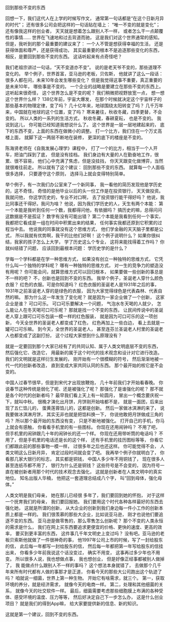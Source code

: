 回到那些不变的东西

回想一下，我们这代人在上学的时候写作文，
通常第一句话都是“在这个日新月异的时代”；
还有很多公司会把这样的一句话贴在墙上：
“唯一不变的就是变化”；
还有像我这样的创业者，
天天就是想着怎么跟别人不一样，
或者怎么干一点颠覆性的事情……
世界在飞速地和过去背道而驰，
这是我们对这个世界通常的感知。
但是，我听到的那个最重要的建议来了：
一个人不管是想获得幸福的生活，
还是获得体面和尊严，还是获得成功，
其实最重要的根本不是追逐那些变化的东西，
相反，是要回到那些不变的东西。
这话听起来有点奇怪吧？

我们老祖宗讲过一句话，“天不变道亦不变”。
说的是老天爷不变的，那些道理不变化的。
举个例子，世界首富，亚马逊的老板，贝佐斯，
他就讲了这么一段话：
很多人都在问，未来10年会发生哪些变化？
但是我觉得这事不重要，真正重要的是未来10年，
哪些事是不变的。
一个企业的战略是要建立在那些不变的东西上。
这听起来很奇怪，
这个世界怎么是不变的呢？
我们稍微把视野放宽一点，
想一想这个世界什么样？
138亿年前，宇宙大爆发，
在那个时候就决定这个宇宙样子的那些基本的物理定律，变了吗？
几十亿年来，地球围绕太阳转变了吗？
几千万年来，中国就在地球的这个位置，变了吗？
寒来暑往，秋收冬藏，四季更替，不会变的。
所以人类的一系列的生活方式，
秋收冬藏，春耕夏耘，
也是不变的。
我说到这儿，
你可能已经知道我想说什么了。
这个世界是一层一层地建起来的，
底下的东西不变，上面的东西在做微小的调整。
打一个比方，我们住在一个万丈高楼上面，
就脚下这一两层不断地在装修，
更深的底下的楼座是不变的。

陈海贤老师在《自我发展心理学》课程中，
打了一个的比方，相当于一个人开车，把油门踩到了底，
但是没有挂档。
我们身边有大量的人在勤奋地工作，很累、很不容易，
他们心中充满了焦虑，但是没挂挡，
你天天跟变化做博弈，当然就很难往前走。
所以就有了这个建议：
回到那些不变的东西。
就算每一个人面临很多选择，
只要遵守这个原则，
选择马上就会变得特别简单。

举个例子，有一次我们办公室来了一个新同事，
我一看他的简历发现他是学历史的，这不奇怪，
奇怪的是他毕业以后的头一份工作是在投资银行，
天天做投资。
我就问他，
你这学历史的，专业不对口啊，
去了投资银行能干得好吗？
他说，我比同事还干得好。我问为啥？
他说，因为我们学历史的人，天生有两个本能：
第一个本能是我听到任何一个数，我都得问他，有依据吗？
搞历史的嘛，总得问问这数据是不是孤证？
数字有没有可能出错？
第二个本能是我看到任何一个事实，
我都把它看成是一组在时间中积累出来的结果，
任何事实我都还原到它积累的过程当中去。
他说我的同事就没有这个思维方式，
他们学金融的天天脑子里都是公式，
所以我就有优势啊，我干的比他们好啊！
这个例子说明什么？
如果你很纠结，我家的孩子怎么上大学，
学了历史这么个专业，
这将来能找得着工作吗？
你就纠结错了问题，
应该回到最根本问题：
学历史学的是什么？

学每一个学科都是在学一种思维方式，
如果没有创立一种独特的思维方式，
它凭什么叫一个独特的学科呢？
哪有一种独特的思维方式，
对一生的竞争力的塑造没有用呢？
你可能会问，就算思维方式可以回归根本，
如果要做一些创新的事总是不一样的吧？
不，创新也是回到不变的东西。
我举个例子，圣诞老人穿什么颜色衣服？
红色的衣服。可是你知道吗？
红色衣服的圣诞老人是1931年之后的事，
1931年之前圣诞老人穿的是绿色的衣服，
因为大家觉得绿色是代表森林、代表自然的嘛。
那为什么这一年发生了变化呢？
就是因为一家企业做了一个创新，
这家企业是谁？
可口可乐。
可口可乐要解决一个问题，
气泡水冬天喝的人就少，
怎么能让人在冬天喝可口可乐呢？
那就是找一个不变的东西，
让民间传说中的圣诞老人穿上跟可口可乐包装一模一样的红色服装，
就是因为可口可乐的这一项创新，
今天全世界的圣诞老人都变成了红色，
红色再加上一些白边，
看上去就是一罐可口可乐嘛。
到今天，全世界的圣诞老人，
甚至连芬兰圣诞老人村里的圣诞老人也都变成了这副打扮，
这个过程大家想到什么原理没有？

就是一定要回到那个大家已经有了的共同认知、属于人类文明底层不变的东西，
然后强化它、改造它，
用最新的属于这个时代的技术观念和设计对它进行改造。
我们的文明就是这样衍生发展的，
刚开始有一个很模糊的符号，
然后渐渐地被一代一代的创新者改造，
直到变成大家共同认同的东西。
那个最开始的核它是不会变的。

中国人过春节很早，但是到宋代才出现放鞭炮，
几十年前我们才开始看春晚。
你说春节这种传统是弱化了呢、还是被强化了呢？
那强化了是谁强化的呢？
那不就是各个时代的创新者吗？
最早我们看上天上有一轮圆月，
冒出一个概念要庆祝一下，就叫中秋。
很晚才演化出月饼，月饼刚开始啥都不是，
就是一面团，后来出现了五仁馅儿的，
蛋黄莲蓉馅儿的，这都是创新。
然后一家做冰淇淋的来了，
说我要做冰淇淋月饼，
其实无非也就是把馅料换一下，
你说他敢把月饼做成三角的吗？
所以那个最开始的东西没有变，
只是不断地被强化。
打开自己的手机，你马上就会有感触，
你看看手机里的有一些图标。
你现在还用闹钟吗？
不用了吧，
但手机里的闹钟跟几十年的闹钟长的还一个样。
你现在还用带听筒的电话吗？
不用了，但是手机里的电话还是长的这个样，
还有手机里的挂历图标等等，
你看它们都跟此前的那些事物一模一样，
过很多年之后也还这样。
你可能觉得不会，
人类文明这么日新月异，
肯定过段时间就会变了吧。
我再举个例子你就明白了，
你看那几家大银行的标志，
其实都是铜钱，
中国人多少年不用铜钱了，
现在很多人甚至连纸币都不用了，
银行为什么还是铜钱？
这些符号是不会变的，
因为符号一直在被创新者用那个时代的技术观念去强化，
这就是创新者在人类文明中的真实地位。
知名出版人华楠，
他把这一套道理总结成八个字，
叫“回到母体，强化母体。”

人类文明是我们母亲，
她在那儿已经很
多年了，我们要回到她的怀抱，
对于这样一个抚育我们的母亲，
我们要回报她。
我们要用这个时代各种各样最好的东西去强化她，
这就是所谓的创新，
从大企业的创新到我们身边每一件小工作的创新本质上都是一样的。
我们很羡慕的那些大企业，比如说亚马逊，
刚才也说他们要追逐不变的东西。
亚马逊是做零售的，那么零售怎么创新呢？
那个不变的人类永恒的需求是什么，
我们在网上买东西要追求更便宜的价格、更快的速度、更高的效率，
要买到更丰富的东西，
这件事几千年文明史上变过吗？
没有吧。亚马逊的老板贝索斯他就做了一件很神奇的事，
他1997年公司上市的时候，写了一封给股东的信，
此后每一年都写一封给股东的信，
然后每一年都把第一年写给股东的信挂出来，
你看多少年前我说这个话没变过，
确实不用变，
这事再过多少年也不用变。
所以很多人说，我也想做点事，
我也想创业，
但是好像正经事都被别人做掉了，
我
能做点什么跟别人不一样的事吗？
这个想法本身就错了，
去做那个几千年来所有时代都有人做的事那才是正道，
你看今天的那些大公司跑出这个轨迹了吗？
咱就说一细菌，世界上第一种生物。
开始它有啥需求，就三个。
第一，获取环境的养分，就是经济需求，
就像今天的电商一样。
第二，处理和其他细菌的关系，
就像今天的社交软件一样。
最后，细菌需要考虑那些细胞膜上布满的各种受体、感受环境的温度、压力等等，
然后好决定自己下一步怎么办，
这是什么创业项目？
就是我们的得到App嘛，
给大家要提供新的信息、新的知识。

这就是第一个建议，回到不变的东西。